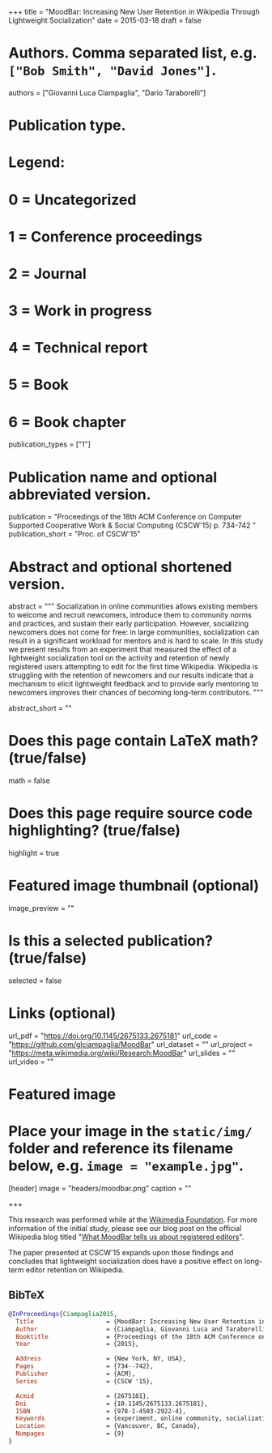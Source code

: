 +++
title = "MoodBar: Increasing New User Retention in Wikipedia Through Lightweight Socialization"
date = 2015-03-18
draft = false

# Authors. Comma separated list, e.g. `["Bob Smith", "David Jones"]`.
authors = ["Giovanni Luca Ciampaglia", "Dario Taraborelli"]

# Publication type.
# Legend:
# 0 = Uncategorized
# 1 = Conference proceedings
# 2 = Journal
# 3 = Work in progress
# 4 = Technical report
# 5 = Book
# 6 = Book chapter
publication_types = ["1"]

# Publication name and optional abbreviated version.
publication = "Proceedings of the 18th ACM Conference on Computer Supported Cooperative Work & Social Computing (CSCW'15) p. 734-742 "
publication_short = "Proc. of CSCW'15"

# Abstract and optional shortened version.
abstract = """ Socialization in online communities allows existing members to
welcome and recruit newcomers, introduce them to community norms and practices,
and sustain their early participation. However, socializing newcomers does not
come for free: in large communities, socialization can result in a significant
workload for mentors and is hard to scale. In this study we present results from
an experiment that measured the effect of a lightweight socialization tool on
the activity and retention of newly registered users attempting to edit for the
first time Wikipedia. Wikipedia is struggling with the retention of newcomers
and our results indicate that a mechanism to elicit lightweight feedback and to
provide early mentoring to newcomers improves their chances of becoming
long-term contributors. """

abstract_short = ""

# Does this page contain LaTeX math? (true/false)
math = false

# Does this page require source code highlighting? (true/false)
highlight = true

# Featured image thumbnail (optional)
image_preview = ""

# Is this a selected publication? (true/false)
selected = false

# Links (optional)
url_pdf = "https://doi.org/10.1145/2675133.2675181"
url_code = "https://github.com/glciampaglia/MoodBar"
url_dataset = ""
url_project = "https://meta.wikimedia.org/wiki/Research:MoodBar"
url_slides = ""
url_video = ""

# Featured image
# Place your image in the `static/img/` folder and reference its filename below, e.g. `image = "example.jpg"`.
[header]
image = "headers/moodbar.png"
caption = ""

+++

This research was performed while at the [Wikimedia
Foundation](//wikimediafoundation.org). For more information of the initial
study, please see our blog post on the official Wikipedia blog titled
"[What MoodBar tells us about registered
editors](https://blog.wikimedia.org/2012/07/05/what-moodbar-tells-us-about-new-registered-editors/)".

The paper presented at CSCW'15 expands upon those findings and concludes
that lightweight socialization does have a positive effect on long-term
editor retention on Wikipedia.

## BibTeX
```bibtex
@InProceedings{Ciampaglia2015,
  Title                    = {MoodBar: Increasing New User Retention in Wikipedia Through Lightweight Socialization},
  Author                   = {Ciampaglia, Giovanni Luca and Taraborelli, Dario},
  Booktitle                = {Proceedings of the 18th ACM Conference on Computer Supported Cooperative Work \& Social Computing},
  Year                     = {2015},

  Address                  = {New York, NY, USA},
  Pages                    = {734--742},
  Publisher                = {ACM},
  Series                   = {CSCW '15},

  Acmid                    = {2675181},
  Doi                      = {10.1145/2675133.2675181},
  ISBN                     = {978-1-4503-2922-4},
  Keywords                 = {experiment, online community, socialization, user retention, wikipedia},
  Location                 = {Vancouver, BC, Canada},
  Numpages                 = {9}
}
```
